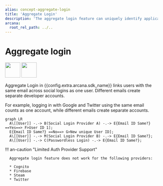 ```yaml
---
alias: concept-aggregate-login
title: 'Aggregate Login'
description: 'The aggregate login feature can uniquely identify application users even if they use different social accounts to log in to the app.'
arcana:
  root_rel_path: ../..
---
```


# Aggregate login

<img src="{{config.extra.arcana.img_dir}}/icons/i_data_xfer_owner_light.{{config.extra.arcana.img_png}}#only-light" width="50"/>
<img src="{{config.extra.arcana.img_dir}}/icons/i_data_xfer_owner_dark.{{config.extra.arcana.img_png}}#only-dark" width="50"/>

Aggregate Login in {{config.extra.arcana.sdk_name}} links users with the same email across social logins as one user. Different emails create separate developer accounts.

For example, logging in with Google and Twitter using the same email counts as one account, while different emails create separate accounts.

```mermaid
graph LR
  A\[[User]] -.-> B(Social Login Provider A) -.-> E{Email ID Same?} ==Yes==> F>User ID 1];
  E{Email ID Same?} ==No==> G>New unique User ID];
  A\[[User]] -.-> M(Social Login Provider B) -.-> E{Email ID Same?};
  A\[[User]] -.-> C(Passwordless Login) -.-> E{Email ID Same?};
```

!!! an-caution "Limited Auth Provider Support"

      Aggregate login feature does not work for the following providers:

      * Cognito
      * Firebase
      * Steam
      * Twitter
